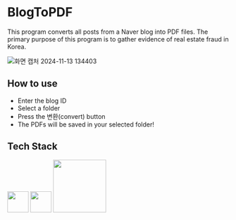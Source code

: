 ﻿# BlogToPDF

This program converts all posts from a Naver blog into PDF files.
The primary purpose of this program is to gather evidence of real estate fraud in Korea.

![화면 캡처 2024-11-13 134403](https://github.com/user-attachments/assets/f087bd6b-36a6-4e84-a12e-50b7259099b1)

## How to use

- Enter the blog ID
- Select a folder
- Press the 변환(convert) button
- The PDFs will be saved in your selected folder!

## Tech Stack

<img src="https://github.com/user-attachments/assets/672aa80f-bf74-4974-b87a-c6b87b4dff5f" width="48">
<img src="https://github.com/user-attachments/assets/475a134b-f6aa-44ea-893a-38edc1700b36" width="48">
<img src="https://github.com/user-attachments/assets/10a414e9-3b79-44b9-825d-ae8087eb5417" width="120">
